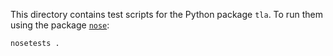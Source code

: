This directory contains test scripts for the Python package `tla`.
To run them using the package [`nose`](https://pypi.org/project/nose/):

```shell
nosetests .
```

